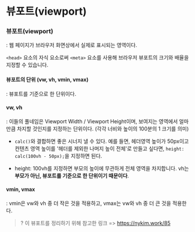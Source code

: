 # 뷰포트(viewport)

### 뷰포트(viewport)

: 웹 페이지가 브라우저 화면상에서 실제로 표시되는 영역이다.

`<head>` 요소의 자식 요소로써 `<meta>` 요소를 사용해 브라우저 뷰포트의 크기와 배율을 지정할 수 있습니다.



#### 뷰포트의 단위 (vw, vh, vmin, vmax)

:  뷰포트를 기준으로 한 단위이다.

#### vw, vh

: 이들의 풀네임은 Viewport Width / Viewport Height이며, 보여지는 영역에서 얼마만큼 차지할 것인지를 지정하는 단위이다. (각각 너비와 높이의 100분의 1 크기를 의미)

* `calc()`와 결합하면 좋은 시너지 낼 수 있다. 예를 들면, 헤더영역 높이가 50px이고 컨텐츠 영역 높이를 '헤더를 제외한 나머지 높이 전체'로 만들고 싶다면, `height: calc(100vh - 50px);`을 지정하면 된다.

* height: 100vh를 지정하면 부모의 높이에 무관하게 전체 영역을 차지합니다. vh는 **부모가 아닌, 뷰포트를 기준으로 한 단위이기 때문이다**.

#### vmin, vmax

: vmin은 vw와 vh 중 더 작은 것을 적용하고, vmax는 vw와 vh 중 더 큰 것을 적용한다.



> ? 이 뷰포트를 정리하기 위해 참고한 링크 => https://nykim.work/85


